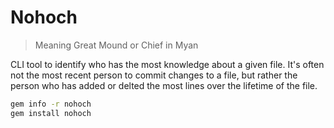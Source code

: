 # Nohoch
> Meaning Great Mound or Chief in Myan

CLI tool to identify who has the most knowledge about a given file. It's often not the most recent person to commit changes to a file, but rather the person who has added or delted the most lines over the lifetime of the file.

```bash
gem info -r nohoch
gem install nohoch
```
